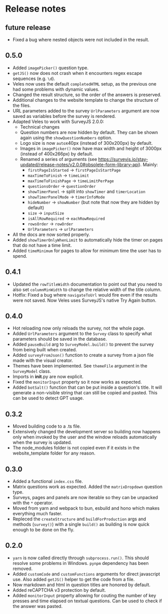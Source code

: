 # Release notes

## future release

* Fixed a bug where nested objects were not included in the result.

## 0.5.0

* Added `imagePicker()` question type.
* `getJS()` now does not crash when it encounters regex escape sequences (e.g. `\d`).
* Veles now uses the default `completedHTML` setup, as the previous one had some problems with dynamic values.
* Changed the result structure, so the order of the answers is preserved.
* Additional changes to the website template to change the structure of the files.
* URL parameters added to the survey `UrlParameters` argument are now saved as variables before the survey is rendered.
* Adapted Veles to work with SurveyJS 2.0.0:
  * Technical changes
  * Question numbers are now hidden by default. They can be shown again using the `showQuestionNumbers` option.
  * Logo size is now `auto`x40px (instead of 300x200px) by default.
  * Images in `imagePicker()` now have max width and height of 3000px (instead of 400x266px) by default.
  * Renamed a series of arguments (see <https://surveyjs.io/stay-updated/release-notes/v2.0.0#obsolete-form-library-api>). Mainly:
    * `firstPageIsStarted` -> `firstPageIsStartPage`
    * `maxTimeToFinish` -> `timeLimit`
    * `maxTimeToFinishPage` -> `timeLimitPerPage`
    * `questionsOrder` -> `questionOrder`
    * `showTimerPanel` -> split into `showTimer` and `timerLocation`
    * `showTimerPanelMode` -> `timerInfoMode`
    * `hideNumber` -> `showNumber` (but note that now they are hidden by default)
    * `size` -> `inputSize`
    * `isAllRowRequired` -> `eachRowRequired`
    * `rowsOrder` -> `rowOrder`
    * `UrlParameters` -> `urlParameters`
* All the docs are now sorted properly.
* Added `showTimerOnlyWhenLimit` to automatically hide the timer on pages that do not have a time limit.
* Added `timeMinimum` for pages to allow for minimum time the user has to spend.

## 0.4.1

* Updated the `rowTitleWidth` documentation to point out that you need to also set `columnMinWidth` to change the relative width of the title column.
* Hotfix: Fixed a bug where `navigateToUrl` would fire even if the results were not saved. Now Veles uses SurveyJS's native Try Again button.

## 0.4.0

* Hot reloading now only reloads the survey, not the whole page.
* Added `UrlParameters` argument to the `Survey` class to specify what parameters should be saved in the database.
* Added `pauseBuild` arg to `SurveyModel.build()` to prevent the survey from being built when created.
* Added `surveyFromJson()` function to create a survey from a json file made with the visual creator.
* Themes have been implemented. See `themeFile` argument in the `SurveyModel` class.
* Imports in __init__.py are now explicit.
* Fixed the `monitorInput` property so it now works as expected.
* Added `botSalt()` function that can be put inside a question's title. It will generate a non-visible string that can still be copied and pasted. This can be used to detect GPT usage.

## 0.3.2

* Moved building code to a .ts file.
* Extensively changed the development server so building now happens only when invoked by the user and the window reloads automatically when the survey is updated.
* The node_modules folder is not copied even if it exists in the website_template folder for any reason.

## 0.3.0

* Added a functional `index.css` file.
* Matrix questions work as expected. Added the `matrixDropdown` question type.
* Surveys, pages and panels are now iterable so they can be unpacked with the `*` operator.
* Moved from yarn and webpack to bun, esbuild and hono which makes everything much faster.
* Repleced the `createStructure` and `buildForProduction` args and methods (`survey()`) with a single `build()` as building is now quick enough to be done on the fly.

## 0.2.0

* `yarn` is now called directly through `subprocess.run()`. This should resolve some problems in Windows. `pynpm` dependency has been removed.
* Added `customCode` and `customFunctions` arguments for direct javascript use. Also added `getJS()` helper to get the code from a file.
* Now markdown and html in question titles are honored by default.
* Added reCAPTCHA v3 protection by default.
* Added `monitorInput` property allowing for couting the number of key presses and time elapsed on textual questions. Can be used to check if the answer was pasted.
